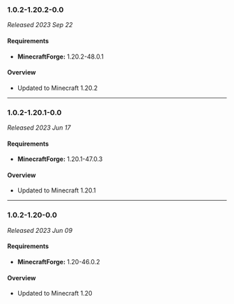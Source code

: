 ### 1.0.2-1.20.2-0.0

_Released 2023 Sep 22_

#### Requirements
- **MinecraftForge:** 1.20.2-48.0.1

#### Overview

- Updated to Minecraft 1.20.2


---

### 1.0.2-1.20.1-0.0

_Released 2023 Jun 17_

#### Requirements
- **MinecraftForge:** 1.20.1-47.0.3

#### Overview

- Updated to Minecraft 1.20.1


---

### 1.0.2-1.20-0.0

_Released 2023 Jun 09_

#### Requirements
- **MinecraftForge:** 1.20-46.0.2

#### Overview

- Updated to Minecraft 1.20
